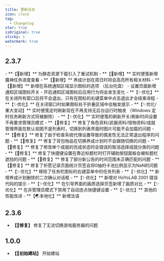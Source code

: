 ```yaml
---
title: 更新日志
icon: clock
tag:
  - Changelog
star: true
isOriginal: true
sticky: 1
watermark: true
---
```


## 2.3.7
<Badge text="最新版" type="tip" />
- **【🎉新增】** 为静态资源下载引入了重试机制
- **【🎉新增】** 实时便笺新增魔神任务进度查看
- **【🎉新增】** 养成计划在周日时将会高亮所有相关材料
- **【🎉新增】** 新增在系统通知区域显示图标的选项 （后台托盘）
- 设置页面新增通知区域图标开关
- 开启通知区域图标后应用行为将会发生变化
- **【✨优化】** 在关闭所有窗口后将不会退出，只有在图标的右键菜单中点击退出才会结束进程
- **【✨优化】** 在关闭窗口时如果图标处于折叠区域中会触发提示
- **【✨优化/重大变动】** 实时便笺定时刷新现在不再支持无后台运行时触发 （Windows 定时任务刷新方式将被删除）
- **【✨优化】** 实时便笺的刷新开关/刷新时间设置不再要求管理员模式
- **【🔨修复】** 修复了角色资料/武器资料/怪物资料/成就管理界面在默认视图不是列表时，切换到列表界面时图片可能不会加载的问题
- **【🔨修复】** 修复了由于检查系统代理设置导致的偶发性无法正常退出程序的问题
- **【🔨修复】** 修复了背包物品在切换养成计划时不会跟随切换的问题
- **【🔨修复】** 修复了修改单个成就的完成状态时会错误的取消选择成就分类的问题
- **【🔨修复】** 修复了快捷键设置在靠近标题栏时打开辅助按钮面板会被标题栏遮挡的问题
- **【🔨修复】** 修复了部分新公告的时间范围未正确匹配的问题
- **【🔨修复】** 修复了祈愿记录页面统计页签会将0抽的卡池比例显示为NaN的问题
- **【✨优化】** 移除了任务栏图标的右键菜单中的任务列表
- **【✨优化】** 新增养成计划删除的二次确认对话框
- **【✨优化】** 新增对 HoYoLAB 2001 错误代码的提示
- **【✨优化】** 在引导界面的画质选择页签新增了画质对比
- **【✨优化】** 在非管理员模式下禁用了自动连点快捷键设置
- **【✨优化】** 其他的性能改进
- **【🌏本地化】** 新增法语

## 2.3.6
<Badge text="hotfix" type="warning" />

- **【🔨修复】** 修复了无法切换游戏服务器的问题

## 1.0.0

- **【🔨初始建站】** 开始建站